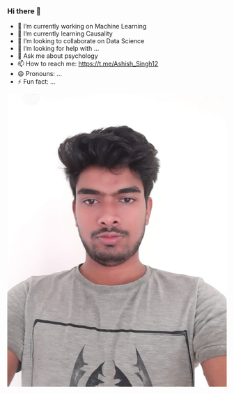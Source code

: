 ### Hi there 👋

<!--
**ashish2179/ashish2179** is a ✨ _special_ ✨ repository because its `README.md` (this file) appears on your GitHub profile.

Here are some ideas to get you started:
-->

- 🔭 I’m currently working on Machine Learning
- 🌱 I’m currently learning Causality
- 👯 I’m looking to collaborate on Data Science
- 🤔 I’m looking for help with ...
- 💬 Ask me about psychology
- 📫 How to reach me: https://t.me/Ashish_Singh12
- 😄 Pronouns: ...
- ⚡ Fun fact: ...

![ashish singh](https://github.com/ashish2179/ashish2179/blob/main/ashish.png)
